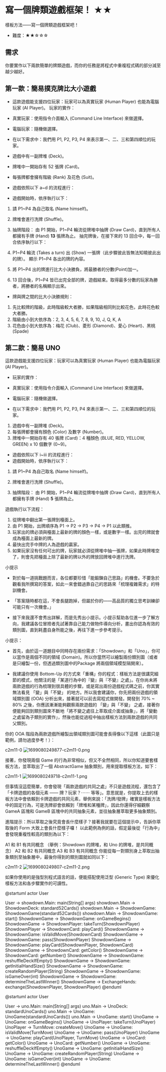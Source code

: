 # 寫一個牌類遊戲框架！ ★★
樣板方法——寫一個牌類遊戲框架吧！
- 難度：★★☆☆☆

## 需求
你要實作以下兩款簡單的牌類遊戲，而你的任務是將程式中重複程式碼的部分減至越少越好。

## 第一款：簡易撲克牌比大小遊戲
- 這款遊戲能支援四位玩家：玩家可以為真實玩家 (Human Player) 也能為電腦玩家 (AI Player)。
玩家的實作：
 - 真實玩家：使用指令介面輸入 (Command Line Interface) 來做選擇。
 - 電腦玩家：隨機做選擇。

- 在以下需求中：我們用 P1, P2, P3, P4 來表示第一、二、三和第四順位的玩家。

- 遊戲中有一副牌堆 (Deck)。
- 牌堆中一開始存有 52 張牌 (Card)。
- 每張牌都會擁有階級 (Rank) 及花色 (Suit)。

- 遊戲依照以下 a~d 的流程進行：


- 遊戲開始時，依序執行以下：
1. 請 P1~P4 為自己取名 (Name himself)。
2. 牌堆會進行洗牌 (Shuffle)。

3. 抽牌階段： 由 P1 開始，P1~P4 輪流從牌堆中抽牌 (Draw Card)，直到所有人都擁有手牌 (Hand) **13** 張牌為止。
抽完牌後，在接下來的 13 回合中，每一回合依序執行以下：
4. P1~P4 輪流 (Takes a turn) 出 (Show) 一張牌（此步驟彼此皆無法知曉彼此出的牌）。
顯示 P1~P4 各出的牌的內容。
5. 將 P1~P4 出的牌進行比大小決勝負，將最勝者的分數(Point)加一。
6. 13 回合後，P1~P4 皆已出完全部的牌，遊戲結束。取得最多分數的玩家為勝者，將勝者的名稱顯示出來。

- 牌與牌之間的比大小決勝規則：
1. 先比較牌的階級，此時階級較大者勝，如果階級相同則比較花色，此時花色較大者勝。
2. 階級由小到大依序為：2, 3, 4, 5, 6, 7, 8, 9, 10, J, Q, K, A
3. 花色由小到大依序為：梅花 (Club)、菱形 (Diamond)、愛心 (Heart)、黑桃 (Spade)

## 第二款：簡易 UNO
這款遊戲能支援四位玩家：玩家可以為真實玩家 (Human Player) 也能為電腦玩家 (AI Player)。

- 玩家的實作：
 - 真實玩家：使用指令介面輸入 (Command Line Interface) 來做選擇。
 - 電腦玩家：隨機做選擇。

- 在以下需求中：我們用 P1, P2, P3, P4 來表示第一、二、三和第四順位的玩家。
1. 遊戲中有一副牌堆 (Deck)。
2. 每張牌都會擁有顏色 (Color) 及數字 (Number)。
3. 牌堆中一開始存有 40 張牌 (Card)：4 種顏色 (BLUE, RED, YELLOW, GREEN) x 10 個數字 (0~9)。

- 遊戲依照以下 i~iii 的流程進行：
- 遊戲開始時，依序執行以下：

1. 請 P1~P4 為自己取名 (Name himself)。
2. 牌堆會進行洗牌 (Shuffle)。

3. 抽牌階段： 由 P1 開始，P1~P4 輪流從牌堆中抽牌 (Draw Card)，直到所有人都擁有手牌 (Hand) **5** 張牌為止。

遊戲執行以下流程：
1. 從牌堆中翻出第一張牌到檯面上。
2. 由 P1 開始，出牌順序為 P1 → P2 → P3 → P4 → P1 以此類推。
3. 玩家出的牌必須與檯面上最新的牌的顏色一樣，或是數字一樣。出完的牌就會成為檯面上最新的牌。
4. 最快出完手中牌的人為遊戲的贏家。
5. 如果玩家沒有任何可出的牌，玩家就必須從牌堆中抽一張牌，如果此時牌堆空了，則會先把檯面上除了最新的牌以外的牌放回牌堆中進行洗牌。

小提示
- 對於每一道挑戰題而言，各位都要珍惜「能鍛鍊自己思路」的機會。不要急於觀看我所撰寫的答案，如此一來會錯過靠自己的思路來「梳理複雜需求」的特訓機會。

- 「答案隨時都在這，不會長腿跑掉，但屬於你的——高品質的獨立思考訓練卻可能只有一次機會。」

- 接下來我還不會秀出詳解，而是先秀出小提示。小提示幫助各位進一步了解方向，我建議各位冒險者先試著靠自己能力做物件導向分析，畫出你認為有效的類別圖，直到耗盡自身所能之後，再往下進一步參考提示。

小提示：
- 首先，由於這一道題目中同時存在兩份需求：「Showdown」和「Uno」，你可以當作是兩個不同的領域 (Domain)。所以你當然可以繪製兩份類別圖（或者是只繪製一份，但透過類別圖中的Package 將兩個領域模型隔開來）。

- 我建議你使用 Bottom-Up 的方式來「重構」你的程式：樣板方法是很講究細節的模式，他關注的是「某道行為中的『變』與『不變』之處」。在你尚未將兩款遊戲的行為梳理到很具體的步驟，或是寫出兩份遊戲程式碼之前，你其實無法看見 「變」與「不變」 的地方。所以我會建議你，你先把兩份遊戲的領域類別圖 (OOA) 分析出來，接著就可以前去寫程式做開發。開發到 70% ~ 80% 之後，你應該漸漸能夠觀察兩款遊戲的 「變」與「不變」 之處，接著你便能夠回到類別圖來不斷地「將不變之處往上萃取成介面或抽象」，將「變動之處留為子類別的實作」，然後也能從過程中抽出樣板方法到兩款遊戲的共同父類別。

你的 OOA 階段為兩款遊戲所繪製出領域類別圖可能會長得像以下這樣（此圖只是範例，請勿過度參考！）：

c2m11-0
![1699080249877-c2m11-0.png](1699080249877-c2m11-0.png)

接著，你發現兩個 Game 的行為非常相似，但又不全然相同，所以你知道要套樣板方法，並萃取出了一個 AbstractGame 抽象類別，用來提取樣板方法，如下：

c2m11-1
![1699080249718-c2m11-1.png](1699080249718-c2m11-1.png)

但事情沒這麼簡單，你會發現「兩款遊戲的共同之處」不只是遊戲流程，還包含了「卡牌遊戲的各個元素 —— 牌？玩家？⋯⋯ 等等」。意思就是，你提取上去的樣板方法中會依賴到卡牌遊戲的共同元素，舉例來說：「洗牌/發牌」確實是樣板方法中的固定行為，可是洗牌卻會依賴到「牌堆和某種牌」，因此你還得仔細觀察 GameA 區塊和 GameB 區塊中的共同抽象元素，並往抽象層萃取更多抽象類別。

進階提示：所以萃取之後究竟會長什麼樣子？接著我就要在這個提示中，告訴你萃取後的 Form 大致上會長什麼樣子囉！
以此範例為例的話，假定最後從「行為中」會發現重複性較高的類別為以下：

A1 和 B1 有共同概念 （舉例：Showdown 的牌堆，和 Uno 的牌堆，是共同概念）
A2 和 B2 有共同概念
A3 和 B3 有共同概念
你能從每一對類別身上萃取出抽象類別至抽象層中，最後你得到的類別圖就如同以下：

c2m11-2
![1699080249807-c2m11-2.png](1699080249807-c2m11-2.png)

如果你使用的是強型別程式語言的話，便能搭配使用泛型 (Generic Type) 來優化樣板方法和各步驟實作的可讀性。



@startuml
actor User

User -> showdown.Main: main(String[] args)
showdown.Main -> ShowdownDeck: standard52Cards()
showdown.Main -> ShowdownGame: ShowdownGame(standard52Cards())
showdown.Main -> ShowdownGame: start()
ShowdownGame -> ShowdownGame: onGameBegins()
ShowdownGame -> ShowdownPlayer: takeTurn(ShowdownPlayer)
ShowdownPlayer -> ShowdownCard: playCard()
ShowdownGame -> ShowdownGame: isValidMove(ShowdownCard)
ShowdownGame -> ShowdownGame: pass(ShowdownPlayer)
ShowdownGame -> ShowdownGame: playCard(ShowdownPlayer, ShowdownCard)
ShowdownGame -> ShowdownCard: getColor()
ShowdownGame -> ShowdownCard: getNumber()
ShowdownGame -> ShowdownGame: reshuffleDeckIfEmpty()
ShowdownGame -> ShowdownGame: getInitialHandSize()
ShowdownGame -> ShowdownGame: createRandomPlayer(String)
ShowdownGame -> ShowdownGame: isGameOver(int)
ShowdownGame -> ShowdownGame: determineTheLastWinner()
ShowdownGame -> ExchangeHands: exchange(ShowdownPlayer, ShowdownPlayer)
@enduml


@startuml
actor User

User -> uno.Main: main(String[] args)
uno.Main -> UnoDeck: standardUnoCards()
uno.Main -> UnoGame: UnoGame(standardUnoCards())
uno.Main -> UnoGame: start()
UnoGame -> UnoGame: onGameBegins()
UnoGame -> UnoPlayer: takeTurn(UnoPlayer)
UnoPlayer -> TurnMove: createMove()
UnoGame -> UnoGame: isValidMove(TurnMove)
UnoGame -> UnoGame: pass(UnoPlayer)
UnoGame -> UnoGame: playCard(UnoPlayer, TurnMove)
UnoGame -> UnoCard: getColor()
UnoGame -> UnoCard: getNumber()
UnoGame -> UnoGame: reshuffleDeckIfEmpty()
UnoGame -> UnoGame: getInitialHandSize()
UnoGame -> UnoGame: createRandomPlayer(String)
UnoGame -> UnoGame: isGameOver(int)
UnoGame -> UnoGame: determineTheLastWinner()
@enduml